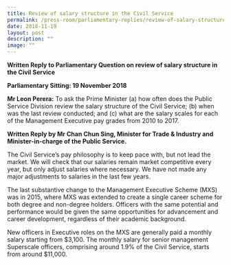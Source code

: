 ```yaml
---
title: Review of salary structure in the Civil Service
permalink: /press-room/parliamentary-replies/review-of-salary-structure-in-the-civil-service/
date: 2018-11-19
layout: post
description: ""
image: ""
---
```


**Written Reply to Parliamentary Question on review of salary structure in the Civil Service**  
  
**Parliamentary Sitting: 19 November 2018**  
  
**Mr Leon Perera:** To ask the Prime Minister (a) how often does the Public Service Division review the salary structure of the Civil Service; (b) when was the last review conducted; and (c) what are the salary scales for each of the Management Executive pay grades from 2010 to 2017.  
  
**Written Reply by Mr Chan Chun Sing, Minister for Trade & Industry and Minister-in-charge of the Public Service.**  
  
The Civil Service’s pay philosophy is to keep pace with, but not lead the market. We will check that our salaries remain market competitive every year, but only adjust salaries where necessary. We have not made any major adjustments to salaries in the last few years.  
  
The last substantive change to the Management Executive Scheme (MXS) was in 2015, where MXS was extended to create a single career scheme for both degree and non-degree holders. Officers with the same potential and performance would be given the same opportunities for advancement and career development, regardless of their academic background.  
  
New officers in Executive roles on the MXS are generally paid a monthly salary starting from $3,100. The monthly salary for senior management Superscale officers, comprising around 1.9% of the Civil Service, starts from around $11,000.